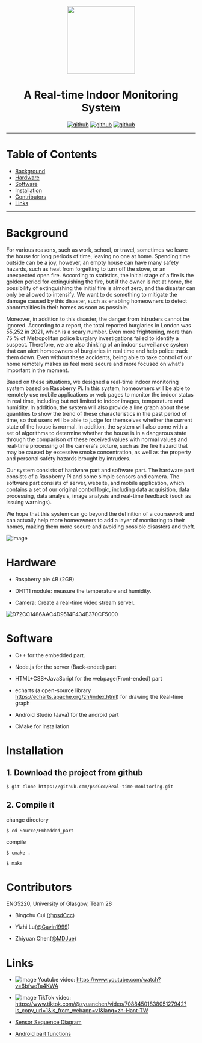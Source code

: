 <div align=center>
<img src="https://user-images.githubusercontent.com/48510316/164079523-7f6552f5-77a8-4690-a945-5483983474c3.png" width="180" height="180"/>
</div>

<h1 align="center">A Real-time Indoor Monitoring System</h1>

<div align=center>
  
[![github](https://img.shields.io/badge/Contributors-3-orange)](https://github.com/psdCcc/Real-time-monitoring/graphs/contributors)   [![github](https://img.shields.io/badge/License-MIT-red)](https://github.com/psdCcc/Real-time-monitoring/blob/add-license-1/LICENSE)  [![github](https://img.shields.io/badge/issues-0%20open-blue)](https://github.com/psdCcc/Real-time-monitoring/issues)
  
 </div>



---
# Table of Contents
- [Background](#background)
- [Hardware](#hardware)
- [Software](#software)
- [Installation](#installation)
- [Contributors](#contributors)
- [Links](https://github.com/psdCcc/Real-time-monitoring/edit/main/README.md#links)

---
# Background
For various reasons, such as work, school, or travel, sometimes we leave the house for long periods of time, leaving no one at home. Spending time outside can be a joy, however, an empty house can have many safety hazards, such as heat  from forgetting to turn off the stove, or an unexpected open fire. According to statistics, the initial stage of a fire is the golden period for extinguishing the fire, but if the owner is not at home, the possibility of extinguishing the initial fire is almost zero, and the disaster can only be allowed to intensify. We want to do something to mitigate the damage caused by this disaster, such as enabling homeowners to detect abnormalities in their homes as soon as possible. 

Moreover, in addition to this disaster, the danger from intruders cannot be ignored. According to a report, the total reported burglaries in London was 55,252 in 2021, which is a scary number. Even more frightening, more than 75 % of Metropolitan police burglary investigations failed to identify a suspect. Therefore, we are also thinking of an indoor surveillance system that can alert homeowners of burglaries in real time and help police track them down.
Even without these accidents, being able to take control of our home remotely makes us feel more secure and more focused on what's important in the moment.

Based on these situations, we designed a real-time indoor monitoring system based on Raspberry Pi. In this system, homeowners will be able to remotely use mobile applications or web pages to monitor the indoor status in real time, including but not limited to indoor images, temperature and humidity. In addition, the system will also provide a line graph about these quantities to show the trend of these characteristics in the past period of time, so that users will be able to judge for themselves whether the current state of the house is normal. In addition, the system will also come with a set of algorithms to determine whether the house is in a dangerous state through the comparison of these received values with normal values and real-time processing of the camera's picture, such as the fire hazard that may be caused by excessive smoke concentration, as well as the property and personal safety hazards brought by intruders.

Our system consists of hardware part and software part. The hardware part consists of a Raspberry Pi and some simple sensors and camera. The software part consists of server, website, and mobile application, which contains a set of our original control logic, including data acquisition, data processing, data analysis, image analysis and real-time feedback (such as issuing warnings).

We hope that this system can go beyond the definition of a coursework and can actually help more homeowners to add a layer of monitoring to their homes, making them more secure and avoiding possible disasters and theft.

![image](https://user-images.githubusercontent.com/48510316/159191576-ef766f4d-4469-4849-9271-77aa3e35234c.png)

# Hardware
- Raspberry pie 4B (2GB) 

- DHT11 module: measure the temperature and humidity.

- Camera: Create a real-time video stream server.


![D72CC1486AAC4D9514F434E370CF5000](https://user-images.githubusercontent.com/48510316/164082296-1239be40-647e-42ce-bf24-f96e4e24a474.jpg)



# Software

- C++ for the embedded part.

- Node.js for the server (Back-ended) part

- HTML+CSS+JavaScript for the webpage(Front-ended) part

- echarts (a open-source library https://echarts.apache.org/zh/index.html) for drawing the Real-time graph

- Android Studio (Java) for the android part

- CMake for installation











# Installation
## 1. Download the project from github

`$ git clone https://github.com/psdCcc/Real-time-monitoring.git` 

## 2. Compile it
change directory

`$ cd Source/Embedded_part` 

compile

`$ cmake . `

`$ make  `







# Contributors

ENG5220, University of Glasgow, Team 28

- Bingchu Cui ([@psdCcc](https://github.com/psdCcc))

- Yizhi   Lu([@Gavin1999](https://github.com/Gavin1999))

- Zhiyuan Chen([@MDJue](https://github.com/MDJue))







# Links

- ![image](https://user-images.githubusercontent.com/48510316/164111440-f9279d8b-a951-4dd6-98ac-7bb2160d4030.png)
Youtube video: https://www.youtube.com/watch?v=6bfweTa4KWA

- ![image](https://user-images.githubusercontent.com/48510316/164113953-6edeadae-adc1-4432-80b5-c3523852cb4f.png)
TikTok video: https://www.tiktok.com/@zyuanchen/video/7088450183805127942?is_copy_url=1&is_from_webapp=v1&lang=zh-Hant-TW 

- [Sensor Sequence Diagram](https://github.com/psdCcc/Real-time-monitoring/tree/main/Source/Embedded-part/DHT11)

- [Android part functions](https://github.com/psdCcc/Real-time-monitoring/tree/main/Source/Android-part)


